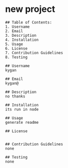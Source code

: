 # new project
  
    ## Table of Contents:
    1. Username
    2. Email
    3. Description
    4. Installation
    5. Usage
    6. License
    7. Contribution Guidelines
    8. Testing

    ## Username
    kygan

    ## Email
    kygan@

    ## Description
    no thanks

    ## Installation
    its run in node

    ## Usage
    generate readme

    ## License
     

    ## Contribution Guidelines
    none

    ## Testing
    none

    